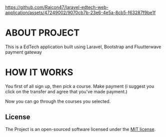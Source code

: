


https://github.com/Raicon47/laravel-edtech-web-application/assets/47249002/9070cb7b-23e6-4e5a-8cb5-f63287f9be1f

# ABOUT PROJECT

This is a EdTech application built using Laravel, Bootstrap and Fluutterwave payment gateway

# HOW IT WORKS

You first of all sign up, then pick a course. Make payment (i suggest you click on the transfer and agree that you've made payment.)

Now you can go through the courses you selected.


## License

The Project is an open-sourced software licensed under the [MIT license](https://opensource.org/licenses/MIT).
